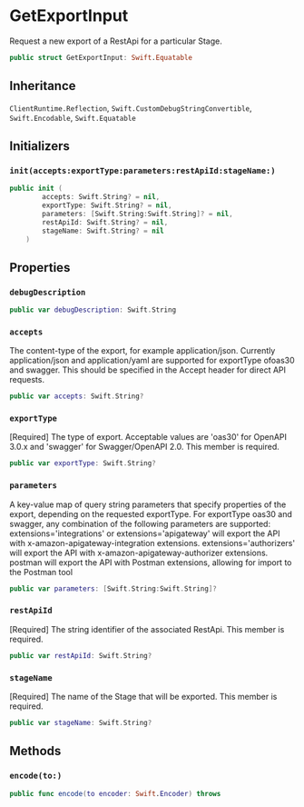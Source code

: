 # GetExportInput

Request a new export of a RestApi for a particular Stage.

``` swift
public struct GetExportInput: Swift.Equatable 
```

## Inheritance

`ClientRuntime.Reflection`, `Swift.CustomDebugStringConvertible`, `Swift.Encodable`, `Swift.Equatable`

## Initializers

### `init(accepts:exportType:parameters:restApiId:stageName:)`

``` swift
public init (
        accepts: Swift.String? = nil,
        exportType: Swift.String? = nil,
        parameters: [Swift.String:Swift.String]? = nil,
        restApiId: Swift.String? = nil,
        stageName: Swift.String? = nil
    )
```

## Properties

### `debugDescription`

``` swift
public var debugDescription: Swift.String 
```

### `accepts`

The content-type of the export, for example application/json. Currently application/json and application/yaml are supported for exportType ofoas30 and swagger. This should be specified in the Accept header for direct API requests.

``` swift
public var accepts: Swift.String?
```

### `exportType`

\[Required\] The type of export. Acceptable values are 'oas30' for OpenAPI 3.0.x and 'swagger' for Swagger/OpenAPI 2.0.
This member is required.

``` swift
public var exportType: Swift.String?
```

### `parameters`

A key-value map of query string parameters that specify properties of the export, depending on the requested exportType. For exportType oas30 and swagger, any combination of the following parameters are supported:​ extensions='integrations' or extensions='apigateway' will export the API with x-amazon-apigateway-integration extensions. extensions='authorizers' will export the API with  x-amazon-apigateway-authorizer extensions. postman will export the API with Postman extensions, allowing for import to the Postman tool

``` swift
public var parameters: [Swift.String:Swift.String]?
```

### `restApiId`

\[Required\] The string identifier of the associated RestApi.
This member is required.

``` swift
public var restApiId: Swift.String?
```

### `stageName`

\[Required\] The name of the Stage that will be exported.
This member is required.

``` swift
public var stageName: Swift.String?
```

## Methods

### `encode(to:)`

``` swift
public func encode(to encoder: Swift.Encoder) throws 
```
